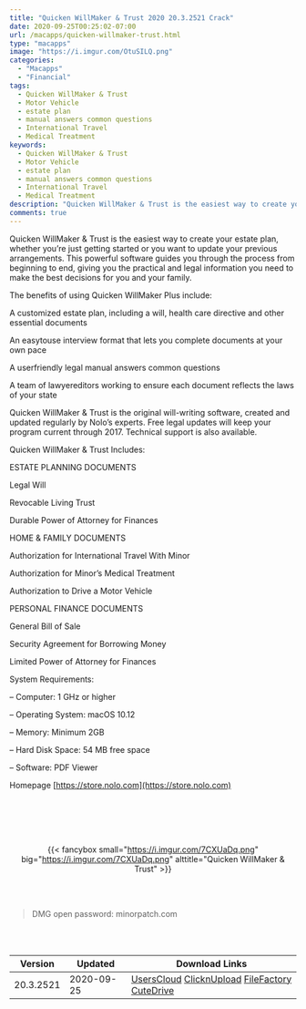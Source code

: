 ```yaml
---
title: "Quicken WillMaker & Trust 2020 20.3.2521 Crack"
date: 2020-09-25T00:25:02-07:00
url: /macapps/quicken-willmaker-trust.html
type: "macapps"
image: "https://i.imgur.com/OtuSILQ.png"
categories:
  - "Macapps"
  - "Financial"
tags:
  - Quicken WillMaker & Trust
  - Motor Vehicle
  - estate plan
  - manual answers common questions
  - International Travel
  - Medical Treatment
keywords:
  - Quicken WillMaker & Trust
  - Motor Vehicle
  - estate plan
  - manual answers common questions
  - International Travel
  - Medical Treatment
description: "Quicken WillMaker & Trust is the easiest way to create your estate plan, whether you’re just getting started or you want to update your previous arrangements"
comments: true
---
```


Quicken WillMaker & Trust is the easiest way to create your estate plan, whether you’re just getting started or you want to update your previous arrangements. This powerful software guides you through the process from beginning to end, giving you the practical and legal information you need to make the best decisions for you and your family.

The benefits of using Quicken WillMaker Plus include:

A customized estate plan, including a will, health care directive and other essential documents

An easytouse interview format that lets you complete documents at your own pace

A userfriendly legal manual answers common questions

A team of lawyereditors working to ensure each document reflects the laws of your state

Quicken WillMaker & Trust is the original will-writing software, created and updated regularly by Nolo’s experts. Free legal updates will keep your program current through 2017. Technical support is also available.

Quicken WillMaker & Trust Includes:

ESTATE PLANNING DOCUMENTS

Legal Will

Revocable Living Trust

Durable Power of Attorney for Finances

HOME & FAMILY DOCUMENTS

Authorization for International Travel With Minor

Authorization for Minor’s Medical Treatment

Authorization to Drive a Motor Vehicle

PERSONAL FINANCE DOCUMENTS

General Bill of Sale

Security Agreement for Borrowing Money

Limited Power of Attorney for Finances

System Requirements:

– Computer: 1 GHz or higher

– Operating System: macOS 10.12


– Memory: Minimum 2GB

– Hard Disk Space: 54 MB free space

– Software: PDF Viewer



Homepage [https://store.nolo.com](https://store.nolo.com)

<br/>
<br/>
<script async src="https://pagead2.googlesyndication.com/pagead/js/adsbygoogle.js"></script>
<ins class="adsbygoogle"
     style="display:block; text-align:center;"
     data-ad-layout="in-article"
     data-ad-format="fluid"
     data-ad-client="ca-pub-8746275014476192"
     data-ad-slot="5144997159"></ins>
<script>
     (adsbygoogle = window.adsbygoogle || []).push({});
</script>
<br/>
<br/>


<center>

{{< fancybox small="https://i.imgur.com/7CXUaDq.png" big="https://i.imgur.com/7CXUaDq.png" alttitle="Quicken WillMaker & Trust" >}}

</center>

<br/>
<br/>


> DMG open password: minorpatch.com

<br/>

<br/>
<div id="history_version" class="history_version">

| Version | Updated | Download Links |
| ---- | ---- | ---- |
| 20.3.2521 | 2020-09-25 | [UsersCloud](https://ouo.io/JVLWaI)   [ClicknUpload](https://ouo.io/UxcyxJ)   [FileFactory](https://ouo.io/eWh9g5)   [CuteDrive](https://ouo.io/uwn2If) |

</div>
